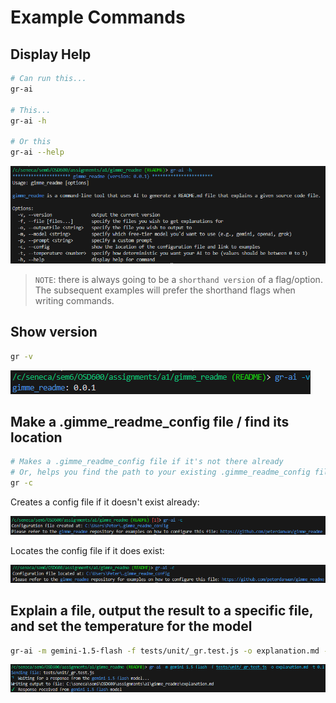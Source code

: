 # Example Commands

## Display Help

```sh
# Can run this...
gr-ai

# This...
gr-ai -h

# Or this
gr-ai --help
```

![help](assets/images/help.png)

> `NOTE`: there is always going to be a `shorthand version` of a flag/option. The subsequent examples will prefer the shorthand flags when writing commands.

## Show version

```sh
gr -v
```

![version](assets/images/version.png)

## Make a .gimme_readme_config file / find its location

```sh
# Makes a .gimme_readme_config file if it's not there already
# Or, helps you find the path to your existing .gimme_readme_config file
gr -c
```

Creates a config file if it doesn't exist already:

![create-config](assets/images/create-config.png)

Locates the config file if it does exist:

![find-config-file](assets/images/find-config.png)

## Explain a file, output the result to a specific file, and set the temperature for the model

```sh
gr-ai -m gemini-1.5-flash -f tests/unit/_gr.test.js -o explanation.md -t 0.1
```

![explain-file](assets/images/explain-file.png)
